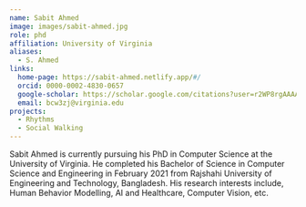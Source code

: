 ```yaml
---
name: Sabit Ahmed
image: images/sabit-ahmed.jpg
role: phd
affiliation: University of Virginia
aliases:
  - S. Ahmed
links:
  home-page: https://sabit-ahmed.netlify.app/#/
  orcid: 0000-0002-4830-0657
  google-scholar: https://scholar.google.com/citations?user=r2WP8rgAAAAJ&hl=en
  email: bcw3zj@virginia.edu
projects: 
  - Rhythms
  - Social Walking 
---
```


Sabit Ahmed is currently pursuing his PhD in Computer Science at the University of Virginia. He 
completed his Bachelor of Science in Computer Science and Engineering in February 2021 from Rajshahi University of
Engineering and Technology, Bangladesh. His research interests include, Human Behavior Modelling, AI and Healthcare,
Computer Vision, etc.
